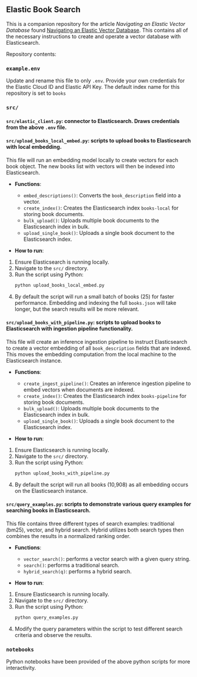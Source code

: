 ## Elastic Book Search
This is a companion repository for the article *Navigating an Elastic Vector Database* found [Navigating an Elastic Vector Database](). This contains all of the necessary instructions to create and operate a vector database with Elasticsearch.

Repository contents:

### `example.env`
Update and rename this file to only `.env`. Provide your own credentials for the Elastic Cloud ID and Elastic API Key. The default index name for this repository is set to `books`

### `src/`

#### `src/elastic_client.py`: connector to Elasticsearch. Draws credentials from the above `.env` file.

#### `src/upload_books_local_embed.py`: scripts to upload books to Elasticsearch with local embedding.
  This file will run an embedding model locally to create vectors for each book object. The new books list with vectors will then be indexed into Elasticsearch.

  - **Functions**:
    - `embed_descriptions()`: Converts the `book_description` field into a vector.
    - `create_index()`: Creates the Elasticsearch index `books-local` for storing book documents.
    - `bulk_upload()`: Uploads multiple book documents to the Elasticsearch index in bulk.
    - `upload_single_book()`: Uploads a single book document to the Elasticsearch index.

  - **How to run**:
  1. Ensure Elasticsearch is running locally.
  2. Navigate to the `src/` directory.
  3. Run the script using Python:
      ```sh
      python upload_books_local_embed.py
      ```
  4. By default the script will run a small batch of books (25) for faster performance. Embedding and indexing the full `books.json` will take longer, but the search results will be more relevant. 

#### `src/upload_books_with_pipeline.py`: scripts to upload books to Elasticsearch with ingestion pipeline functionality.
  This file will create an inference ingestion pipeline to instruct Elasticsearch to create a vector embedding of all `book_description` fields that are indexed. This moves the embedding computation from the local machine to the Elasticsearch instance.
- **Functions**:
  - `create_ingest_pipeline()`: Creates an inference ingestion pipeline to embed vectors when documents are indexed.
  - `create_index()`: Creates the Elasticsearch index `books-pipeline` for storing book documents.
  - `bulk_upload()`: Uploads multiple book documents to the Elasticsearch index in bulk.
  - `upload_single_book()`: Uploads a single book document to the Elasticsearch index.

- **How to run**:
1. Ensure Elasticsearch is running locally.
2. Navigate to the `src/` directory.
3. Run the script using Python:
    ```sh
    python upload_books_with_pipeline.py
    ```
4. By default the script will run all books (10,908) as all embedding occurs on the Elasticsearch instance.


#### `src/query_examples.py`: scripts to demonstrate various query examples for searching books in Elasticsearch.
  This file contains three different types of search examples: traditional (bm25), vector, and hybrid search. Hybrid utilizes both search types then combines the results in a normalized ranking order.

  - **Functions**:
    - `vector_search()`: performs a vector search with a given query string.
    - `search()`: performs a traditional search.
    - `hybrid_search(q)`: performs a hybrid search.


  - **How to run**:
  1. Ensure Elasticsearch is running locally.
  2. Navigate to the `src/` directory.
  3. Run the script using Python:
      ```sh
      python query_examples.py
      ```
  4. Modify the query parameters within the script to test different search criteria and observe the results.

### `notebooks`
Python notebooks have been provided of the above python scripts for more interactivity.